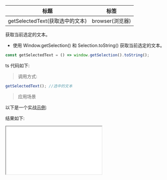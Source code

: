 | 标题                            | 标签            |
| ------------------------------- | --------------- |
| getSelectedText(获取选中的文本) | browser(浏览器) |

获取当前选定的文本。

- 使用 Window.getSelection() 和 Selection.toString() 获取当前选定的文本。

```js
const getSelectedText = () => window.getSelection().toString();
```

ts 代码如下:

<div class="code-editor" data-url="codes/javascript/ts/get-selected-text.ts" data-language="typescript"></div>

> 调用方式:

```js
getSelectedText(); //选中的文本
```

> 应用场景

以下是一个实战<a href="codes/javascript/html/get-selected-text.html" target="_blank" rel="noopener noreferrer">示例</a>:


<div class="code-editor" data-url="codes/javascript/html/get-selected-text.html" data-language="html"></div>

结果如下:

<iframe src="codes/javascript/html/get-selected-text.html"></iframe>
